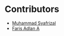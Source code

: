 # Contributors

- [Muhammad Syafrizal](https://github.com/ikaru19)
- [Faris Adlan A](https://github.com/farisdx66)